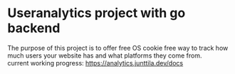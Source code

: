 <h1>Useranalytics project with go backend</h1>
The purpose of this project is to offer free OS cookie free way to track how much users your website has and what platforms they come from.<br>
current working progress: <a href="https://analytics.junttila.dev/docs">https://analytics.junttila.dev/docs</a>
